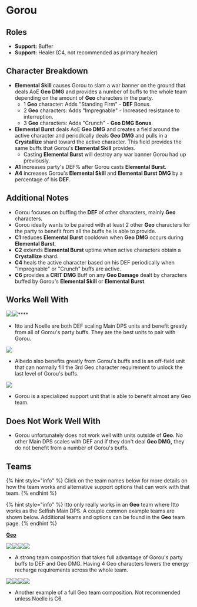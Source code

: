 # Gorou

## **Roles**

* **Support:** Buffer
* **Support:** Healer (C4, not recommended as primary healer)

## **Character Breakdown**

* **Elemental Skill** causes Gorou to slam a war banner on the ground that deals AoE **Geo DMG** and provides a number of buffs to the whole team depending on the amount of **Geo** characters in the party.
  * 1 **Geo** character: Adds "Standing Firm" - **DEF** Bonus.
  * 2 **Geo** characters: Adds "Impregnable" - Increased resistance to interruption.
  * 3 **Geo** characters: Adds "Crunch" - **Geo DMG Bonus**.
* **Elemental Burst** deals AoE **Geo DMG** and creates a field around the active character and periodically deals **Geo DMG** and pulls in a **Crystallize** shard toward the active character. This field provides the same buffs that Gorou's **Elemental Skill** provides.
  * Casting **Elemental Burst** will destroy any war banner Gorou had up previously.&#x20;
* **A1** increases party's DEF% after Gorou casts **Elemental Burst**.
* **A4** increases Gorou's **Elemental Skill** and **Elemental Burst DMG** by a percentage of his **DEF**.



## **Additional Notes**

* Gorou focuses on buffing the **DEF** of other characters, mainly **Geo** characters.
* Gorou ideally wants to be paired with at least 2 other **Geo** characters for the party to benefit from all the buffs he is able to provide.
* **C1** reduces **Elemental Burst** cooldown when **Geo DMG** occurs during **Elemental Burst**.
* **C2** extends **Elemental Burst** uptime when active characters obtain a **Crystallize** shard.
* **C4** heals the active character based on his DEF periodically when "Impregnable" or "Crunch" buffs are active.
* **C6** provides a **CRIT DMG** Buff on any **Geo Damage** dealt by characters buffed by Gorou's **Elemental Skill** or **Elemental Burst**.

## **Works Well With**

****![](../../.gitbook/assets/UI\_AvatarIcon\_Itto.png)****![](../../.gitbook/assets/UI\_AvatarIcon\_Noelle.png)****

* Itto and Noelle are both DEF scaling Main DPS units and benefit greatly from all of Gorou's party buffs. They are the best units to pair with Gorou.

![](../../.gitbook/assets/UI\_AvatarIcon\_Albedo.png)

* Albedo also benefits greatly from Gorou's buffs and is an off-field unit that can normally fill the 3rd Geo character requirement to unlock the last level of Gorou's buffs.

![](../../.gitbook/assets/Element\_Geo.webp)

* Gorou is a specialized support unit that is able to benefit almost any Geo team.

## **Does Not Work Well With**

* Gorou unfortunately does not work well with units outside of **Geo**. No other Main DPS scales with DEF and if they don't deal **Geo DMG,** they do not benefit from a number of Gorou's buffs.

## **Teams**

{% hint style="info" %}
Click on the team names below for more details on how the team works and alternative support options that can work with that team.
{% endhint %}

{% hint style="info" %}
Itto only really works in an **Geo** team where Itto works as the Selfish Main DPS. A couple common example teams are shown below. Additional teams and options can be found in the **Geo** team page.
{% endhint %}

****[**Geo**](../../teams/geo.md)****

![](../../.gitbook/assets/UI\_AvatarIcon\_Itto.png)![](../../.gitbook/assets/UI\_AvatarIcon\_Gorou.png)![](../../.gitbook/assets/UI\_AvatarIcon\_Albedo.png)![](../../.gitbook/assets/UI\_AvatarIcon\_Zhongli.png)

* A strong team composition that takes full advantage of Gorou's party buffs to DEF and Geo DMG. Having 4 Geo characters lowers the energy recharge requirements across the whole team.

![](../../.gitbook/assets/UI\_AvatarIcon\_Noelle.png)![](../../.gitbook/assets/UI\_AvatarIcon\_Gorou.png)![](../../.gitbook/assets/UI\_AvatarIcon\_Aether\_Geo.png)![](../../.gitbook/assets/UI\_AvatarIcon\_Zhongli.png)

* Another example of a full Geo team composition. Not recommended unless Noelle is C6.

